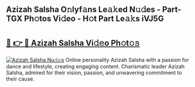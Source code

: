 ## Azizah Salsha O𝚗lyf𝚊ns Le𝚊𝚔ed N𝚞𝚍es - Part-TGX Ph𝚘tos Vi𝚍eo - H𝚘t Part Le𝚊𝚔s iVJ5G

# <h2><a href="http://hf0est.feru.top/?c=Azizah+Salsha">🔗 👉 🔴 Azizah Salsha Vi𝚍𝚎o Ph𝚘t𝚘𝚜</a></h2>

[![Azizah Salsha Nu𝚍𝚎s](https://i.imgur.com/0TWrTi3.gif)](http://hf0est.feru.top/?c=Azizah+Salsha)
Online personality Azizah Salsha with a passion for dance and lifestyle, creating engaging content. Charismatic leader Azizah Salsha, admired for their vision, passion, and unwavering commitment to their cause. 
